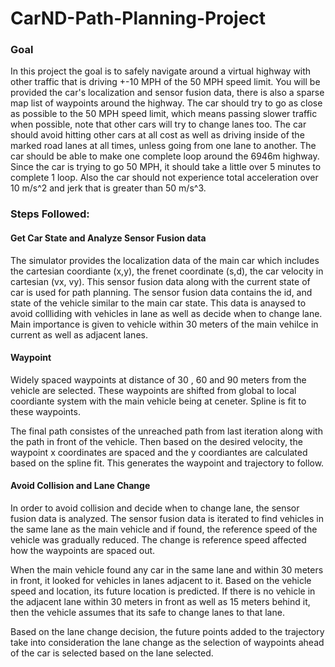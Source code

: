 # CarND-Path-Planning-Project

### Goal
In this project the goal is to safely navigate around a virtual highway with other traffic that is driving +-10 MPH of the 50 MPH speed limit. You will be provided the car's localization and sensor fusion data, there is also a sparse map list of waypoints around the highway. The car should try to go as close as possible to the 50 MPH speed limit, which means passing slower traffic when possible, note that other cars will try to change lanes too. The car should avoid hitting other cars at all cost as well as driving inside of the marked road lanes at all times, unless going from one lane to another. The car should be able to make one complete loop around the 6946m highway. Since the car is trying to go 50 MPH, it should take a little over 5 minutes to complete 1 loop. Also the car should not experience total acceleration over 10 m/s^2 and jerk that is greater than 50 m/s^3.

### Steps Followed:

#### Get Car State and Analyze Sensor Fusion data
The simulator provides the localization data of the main car which includes the cartesian coordiante (x,y), the frenet coordinate (s,d), the car velocity in cartesian (vx, vy).
This sensor fusion data along with the current state of car is used for path planning. The sensor fusion data contains the id, and state of the vehicle similar to the main car state. This data is anaysed to avoid collliding with vehicles in lane as well as decide when to change lane. Main importance is given to vehicle within 30 meters of the main vehilce in current as well as adjacent lanes.

#### Waypoint 
Widely spaced waypoints at distance of 30 , 60 and 90 meters from the vehicle are selected. These waypoints are shifted from global to local coordiante system with the main vehicle being at ceneter. Spline is fit to these waypoints.

The final path consistes of the unreached path from last iteration along with the path in front of the vehicle. Then based on the desired velocity, the waypoint x coordinates are spaced and the y coordiantes are calculated based on the spline fit. This generates the waypoint and trajectory to follow.

#### Avoid Collision and Lane Change
In order to avoid collision and decide when to change lane, the sensor fusion data is analyzed. The sensor fusion data is iterated to find vehicles in the same lane as the main vehicle and if found, the reference speed of the vehicle was gradually reduced. The change is reference speed affected how the waypoints are spaced out.

When the main vehicle found any car in the same lane and within 30 meters in front, it looked for vehicles in lanes adjacent to it. Based on the vehicle speed and location, its future location is predicted. If there is no vehicle in the adjacent lane within 30 meters in front as well as 15 meters behind it, then the vehicle assumes that its safe to change lanes to that lane.

Based on the lane change decision, the future points added to the trajectory take into consideration the lane change as the selection of waypoints ahead of the car is selected based on the lane selected.
